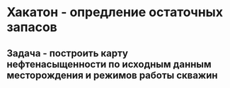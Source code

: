 # Хакатон - опредление остаточных запасов

## Задача - построить карту нефтенасыщенности по исходным данным месторождения и режимов работы скважин
